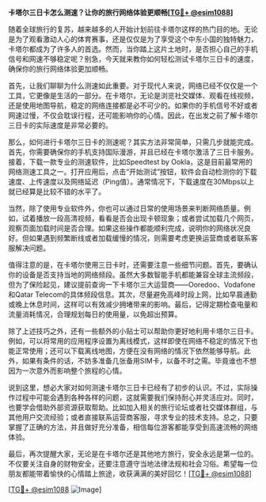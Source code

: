 **卡塔尔三日卡怎么测速？让你的旅行网络体验更顺畅[[TG💪+ @esim1088](https://t.me/s/esim1088)]**

随着全球旅行的复苏，越来越多的人开始计划前往卡塔尔这样的热门目的地。无论是为了观看激动人心的体育赛事，还是仅仅是为了享受这个中东小国的独特魅力，卡塔尔都成为了许多人的首选。然而，当你踏上这片土地时，是否担心自己的手机信号和网速不够稳定呢？别急，今天就来教你如何轻松测试卡塔尔三日卡的速度，确保你的旅行网络体验更加顺畅。

首先，让我们聊聊为什么测速如此重要。对于现代人来说，网络已经不仅仅是一个工具，它更像是生活的一部分。在卡塔尔，无论是浏览社交媒体、观看在线视频，还是使用地图导航，稳定的网络连接都是必不可少的。如果你的手机信号不好或者网速过慢，不仅会耽误行程，还可能影响你的心情。因此，在出发之前了解卡塔尔三日卡的实际速度是非常必要的。

那么，如何进行卡塔尔三日卡的测速呢？其实方法非常简单，只需几步就能完成。首先，你需要确保你的手机支持国际漫游，并且已经在卡塔尔激活了三日卡服务。接着，下载一款专业的测速软件，比如Speedtest by Ookla，这是目前最常用的网络测速工具之一。打开应用后，点击“开始测试”按钮，软件会自动检测你的下载速度、上传速度以及网络延迟（Ping值）。通常情况下，下载速度在30Mbps以上就已经算是比较不错的水平了。

当然，除了使用专业软件外，你也可以通过日常的使用场景来判断网络质量。例如，试着播放一段高清视频，看看是否会出现卡顿现象；或者尝试加载几个网页，观察页面加载时间是否合理。如果这些操作都能顺利完成，说明你的网络状况良好。但如果遇到频繁断线或者加载缓慢的情况，则需要考虑更换运营商或者联系客服解决问题。

值得注意的是，在卡塔尔使用三日卡时，还需要注意一些细节问题。首先，要确认你的设备是否支持当地的网络频段。虽然大多数智能手机都能兼容全球主流频段，但为了保险起见，建议提前查询一下卡塔尔三大运营商——Ooredoo、Vodafone和Qatar Telecom的具体频段信息。其次，尽量避免高峰时段上网，比如早晨通勤或晚上休息时间，这样可以有效减少拥堵带来的影响。最后，记得定期检查电量和流量消耗情况，合理规划每日的使用量，以免超出预算。

除了上述技巧之外，还有一些额外的小贴士可以帮助你更好地利用卡塔尔三日卡。例如，可以将常用的应用程序设置为离线模式，这样即使在网络不稳定的情况下也能正常使用；还可以下载离线地图，方便在没有网络的情况下依然能够导航。此外，如果有条件的话，不妨多准备几张备用SIM卡，以备不时之需。毕竟谁也不想因为一次意外而影响整个旅程的心情。

说到这里，想必大家对如何测速卡塔尔三日卡已经有了初步的认识。不过，实际操作过程中可能会遇到各种各样的问题，这就需要我们保持耐心并灵活应对。同时，也要学会借助外部资源获取帮助。比如加入相关的旅行论坛或者社交媒体群组，与其他用户交流经验；或者直接联系运营商客服，寻求专业的技术支持。总之，只要掌握了正确的方法，并且做好充分准备，相信每位游客都能享受到高速流畅的网络体验。

最后，再次提醒大家，无论是在卡塔尔还是其他地方旅行，安全永远是第一位的。不仅要关注自身的财物安全，还要注意遵守当地法律法规和社会习俗。希望每一位朋友都能带着愉快的心情踏上旅途，收获满满的美好回忆！[[TG💪+ @esim1088](https://t.me/s/esim1088)]

[[TG💪+ @esim1088](https://t.me/s/esim1088) ![Image](https://i.postimg.cc/4NQfJmqS/Snipaste-2025-05-13-00-14-12.png)]